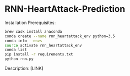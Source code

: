 # RNN-HeartAttack-Prediction

Installation Prerequisites:


```bash
brew cask install anaconda
conda create --name rnn_heartattack_env python=3.5
conda info --envs
source activate rnn_heartattack_env
conda list
pip install -r requirements.txt
python rnn.py
```

Description: [LINK]
